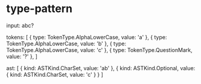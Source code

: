 # type-pattern

input: abc?

tokens: [
    { type: TokenType.AlphaLowerCase, value: 'a' },
    { type: TokenType.AlphaLowerCase, value: 'b' },
    { type: TokenType.AlphaLowerCase, value: 'c' },
    { type: TokenType.QuestionMark, value: '?' },
]

ast: [
    { kind: ASTKind.CharSet, value: 'ab' },
    { kind: ASTKind.Optional, value: { kind: ASTKind.CharSet, value: 'c' } }
]